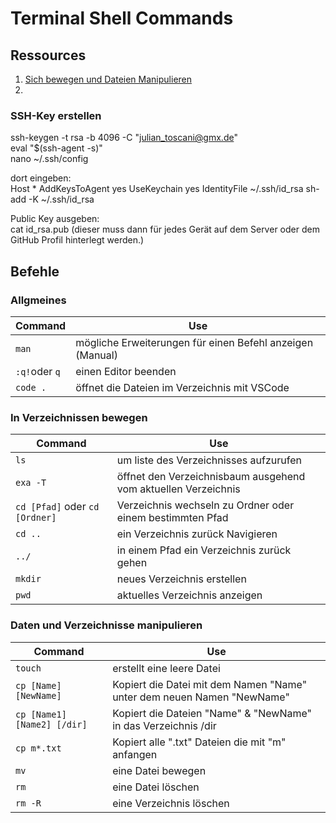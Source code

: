 # Terminal Shell Commands

## Ressources

1. [Sich bewegen und Dateien Manipulieren](https://www.codecademy.com/learn/learn-the-command-line)
1.

### SSH-Key erstellen

ssh-keygen -t rsa -b 4096 -C "julian_toscani@gmx.de"  
eval "\$(ssh-agent -s)"  
nano ~/.ssh/config

dort eingeben:  
Host \*
AddKeysToAgent yes
UseKeychain yes
IdentityFile ~/.ssh/id_rsa
sh-add -K ~/.ssh/id_rsa

Public Key ausgeben:  
cat id_rsa.pub
(dieser muss dann für jedes Gerät auf dem Server oder dem GitHub Profil hinterlegt werden.)

## Befehle

### Allgmeines

| Command       | Use                                                       |
| ------------- | --------------------------------------------------------- |
| `man`         | mögliche Erweiterungen für einen Befehl anzeigen (Manual) |
| `:q!`oder `q` | einen Editor beenden                                      |
| `code .`      | öffnet die Dateien im Verzeichnis mit VSCode              |

### In Verzeichnissen bewegen

| Command                        | Use                                                            |
| ------------------------------ | -------------------------------------------------------------- |
| `ls`                           | um liste des Verzeichnisses aufzurufen                         |
| `exa -T`                       | öffnet den Verzeichnisbaum ausgehend vom aktuellen Verzeichnis |
| `cd [Pfad]` oder `cd [Ordner]` | Verzeichnis wechseln zu Ordner oder einem bestimmten Pfad      |
| `cd ..`                        | ein Verzeichnis zurück Navigieren                              |
| `../`                          | in einem Pfad ein Verzeichnis zurück gehen                     |
| `mkdir`                        | neues Verzeichnis erstellen                                    |
| `pwd`                          | aktuelles Verzeichnis anzeigen                                 |

### Daten und Verzeichnisse manipulieren

| Command                     | Use                                                                    |
| --------------------------- | ---------------------------------------------------------------------- |
| `touch`                     | erstellt eine leere Datei                                              |
| `cp [Name] [NewName]`       | Kopiert die Datei mit dem Namen "Name" unter dem neuen Namen "NewName" |
| `cp [Name1] [Name2] [/dir]` | Kopiert die Dateien "Name" & "NewName" in das Verzeichnis /dir         |
| `cp m*.txt`                 | Kopiert alle ".txt" Dateien die mit "m" anfangen                       |
| `mv`                        | eine Datei bewegen                                                     |
| `rm`                        | eine Datei löschen                                                     |
| `rm -R`                     | eine Verzeichnis löschen                                               |
